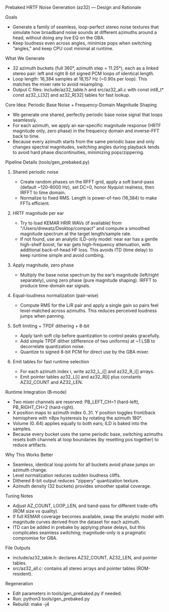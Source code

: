 Prebaked HRTF Noise Generation (az32) — Design and Rationale

Goals
- Generate a family of seamless, loop-perfect stereo noise textures that simulate how broadband noise sounds at different azimuths around a head, without doing any live EQ on the GBA.
- Keep loudness even across angles, minimize pops when switching “angles,” and keep CPU cost minimal at runtime.

What We Generate
- 32 azimuth buckets (full 360°, azimuth step = 11.25°), each as a linked stereo pair: left and right 8-bit signed PCM loops of identical length.
- Loop length: 16,384 samples at 18,157 Hz (~0.90s per loop). This matches the mixer rate to avoid resampling.
- Output C files: include/az32_table.h and src/az32_all.c with const int8_t* const az32_L[32] and az32_R[32] tables for fast lookup.

Core Idea: Periodic Base Noise + Frequency-Domain Magnitude Shaping
- We generate one shared, perfectly periodic base noise signal that loops seamlessly.
- For each azimuth, we apply an ear-specific magnitude response (HRTF magnitude only, zero phase) in the frequency domain and inverse-FFT back to time.
- Because every azimuth starts from the same periodic base and only changes spectral magnitudes, switching angles during playback tends to avoid hard phase discontinuities, minimizing pops/zippering.

Pipeline Details (tools/gen_prebaked.py)
1) Shared periodic noise
   - Create random phases on the RFFT grid, apply a soft band-pass (default ~120–8000 Hz), set DC=0, honor Nyquist realness, then IRFFT to time domain.
   - Normalize to fixed RMS. Length is power-of-two (16,384) to make FFTs efficient.

2) HRTF magnitude per ear
   - Try to load KEMAR HRIR WAVs (if available) from "/Users/drewatz/Desktop/compact" and compute a smoothed magnitude spectrum at the target length/sample rate.
   - If not found, use an analytic ILD-only model: near ear has a gentle high-shelf boost, far ear gets high-frequency attenuation, with additional back-of-head HF loss. This avoids ITD (time delay) to keep runtime simple and avoid combing.

3) Apply magnitude, zero phase
   - Multiply the base noise spectrum by the ear’s magnitude (left/right separately), using zero phase (pure magnitude shaping). IRFFT to produce time-domain ear signals.

4) Equal-loudness normalization (pair-wise)
   - Compute RMS for the L/R pair and apply a single gain so pairs feel level-matched across azimuths. This reduces perceived loudness jumps when panning.

5) Soft limiting + TPDF dithering + 8-bit
   - Apply tanh soft clip before quantization to control peaks gracefully.
   - Add simple TPDF dither (difference of two uniforms) at ~1 LSB to decorrelate quantization noise.
   - Quantize to signed 8-bit PCM for direct use by the GBA mixer.

6) Emit tables for fast runtime selection
   - For each azimuth index i, write az32_L_i[] and az32_R_i[] arrays.
   - Emit pointer tables az32_L[i] and az32_R[i] plus constants AZ32_COUNT and AZ32_LEN.

Runtime Integration (B‑mode)
- Two mixer channels are reserved: PB_LEFT_CH=1 (hard-left), PB_RIGHT_CH=2 (hard-right).
- X position maps to azimuth index 0..31. Y position toggles front/back hemisphere with ±8px hysteresis by rotating the azimuth 180°.
- Volume (0..64) applies equally to both ears; ILD is baked into the samples.
- Because every bucket uses the same periodic base, switching azimuths resets both channels at loop boundaries (by resetting pos together) to reduce artifacts.

Why This Works Better
- Seamless, identical loop points for all buckets avoid phase jumps on azimuth change.
- Level normalization reduces sudden loudness cliffs.
- Dithered 8-bit output reduces “zippery” quantization texture.
- Azimuth density (32 buckets) provides smoother spatial coverage.

Tuning Notes
- Adjust AZ_COUNT, LOOP_LEN, and band-pass for different trade-offs (ROM size vs quality).
- If full KEMAR coverage becomes available, swap the analytic model with magnitude curves derived from the dataset for each azimuth.
- ITD can be added in prebake by applying phase delays, but this complicates seamless switching; magnitude-only is a pragmatic compromise for GBA.

File Outputs
- include/az32_table.h: declares AZ32_COUNT, AZ32_LEN, and pointer tables.
- src/az32_all.c: contains all stereo arrays and pointer tables (ROM-resident).

Regeneration
- Edit parameters in tools/gen_prebaked.py if needed.
- Run: python3 tools/gen_prebaked.py
- Rebuild: make -j4
